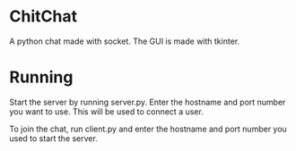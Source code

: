 # ChitChat
A python chat made with socket. The GUI is made with tkinter.

# Running
Start the server by running server.py. Enter the hostname and port number you want to use. This will be used to connect a user. 

To join the chat, run client.py and enter the hostname and port number you used to start the server.
